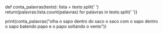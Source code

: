 def conta_palavras(texto):
    lista = texto.split(' ')
    return{palavras:lista.count(palavras) for palavras in texto.split(' ')}
    
print(conta_palavras("olha o sapo dentro do saco o saco com o sapo dentro o sapo batendo papo e o papo soltando o vento"))
